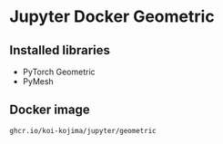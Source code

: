 # Jupyter Docker Geometric

## Installed libraries
* PyTorch Geometric
* PyMesh

## Docker image
`ghcr.io/koi-kojima/jupyter/geometric`

